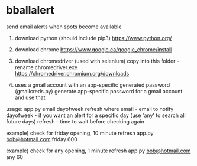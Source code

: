 # bballalert
send email alerts when spots become available

1. download python (should include pip3)
https://www.python.org/

2. download chrome
https://www.google.ca/google_chrome/install

3. download chromedriver (used with selenium)
copy into this folder - rename chromedriver.exe
https://chromedriver.chromium.org/downloads

4. uses a gmail account with an app-specific generated password (gmailcreds.py)
generate app-specific password for a gmail account and use that

usage:
app.py email dayofweek refresh
where
  email - email to notify
  dayofweek - if you want an alert for a specific day (use 'any' to search all future days)
  refresh   - time to wait before checking again

example) check for friday opening, 10 minute refresh
app.py bob@hotmail.com friday 600

example) check for any opening, 1 minute refresh
app.py bob@hotmail.com any 60
